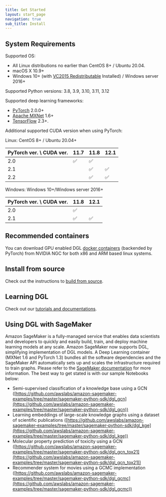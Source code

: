 ```yaml
---
title: Get Started
layout: start_page
navigation: true
sub_title: Install
---
```


System Requirements
---

Supported OS:

* All Linux distributions no earlier than CentOS 8+ / Ubuntu 20.04.
* macOS X 10.9+
* Windows 10+ (with [VC2015 Redistributable](https://www.microsoft.com/en-us/download/details.aspx?id=48145) Installed) / Windows server 2016+

Supported Python versions: 3.8, 3.9, 3.10, 3.11, 3.12

Supported deep learning frameworks:

* [PyTorch](https://pytorch.org/) 2.0.0+
* [Apache MXNet](https://mxnet.apache.org/) 1.6+
* [TensorFlow](https://tensorflow.org/) 2.3+.

Additional supported CUDA version when using PyTorch:

Linux: CentOS 8+ / Ubuntu 20.04+

PyTorch ver. \ CUDA ver. | 11.7 | 11.8 | 12.1
--   | -- | -- | --
2.0  | ✅ | ✅ |
2.1  |    | ✅ | ✅
2.2  |    | ✅ | ✅

Windows: Windows 10+/Windows server 2016+

PyTorch ver. \ CUDA ver. | 11.8 | 12.1
--   | -- | --
2.0  | ✅ |
2.1  | ✅ | ✅

Recommended containers
---

You can download GPU enabled DGL [docker containers](https://catalog.ngc.nvidia.com/orgs/nvidia/containers/dgl)
(backended by PyTorch) from NVIDIA NGC for both x86 and ARM based linux systems.

Install from source
---

Check out the instructions to [build from source](https://docs.dgl.ai/install/index.html#install-from-source).

Learning DGL
---
Check out our [tutorials and documentations](https://docs.dgl.ai/index.html#getting-started).

Using DGL with SageMaker
---

Amazon SageMaker is a fully-managed service that enables data scientists and
developers to quickly and easily build, train, and deploy machine learning
models at any scale. Amazon SageMaker now supports DGL, simplifying
implementation of DGL models. A Deep Learning container (MXNet 1.6 and PyTorch
1.3) bundles all the software dependencies and the SageMaker API automatically
sets up and scales the infrastructure required to train graphs. Please refer to
the [SageMaker documentation](https://docs.aws.amazon.com/sagemaker/latest/dg/deep-graph-libary.html) for
more information. The best way to get stated is with our sample Notebooks
below:

* Semi-supervised classification of a knowledge base using a GCN ([https://github.com/awslabs/amazon-sagemaker-examples/tree/master/sagemaker-python-sdk/dgl_gcn](https://github.com/awslabs/amazon-sagemaker-examples/tree/master/sagemaker-python-sdk/dgl_gcn))
* Learning embeddings of large-scale knowledge graphs using a dataset of scientific publications ([https://github.com/awslabs/amazon-sagemaker-examples/tree/master/sagemaker-python-sdk/dgl_kge](https://github.com/awslabs/amazon-sagemaker-examples/tree/master/sagemaker-python-sdk/dgl_kge))
* Molecular property prediction of toxicity using a GCN ([https://github.com/awslabs/amazon-sagemaker-examples/tree/master/sagemaker-python-sdk/dgl_gcn_tox21](https://github.com/awslabs/amazon-sagemaker-examples/tree/master/sagemaker-python-sdk/dgl_gcn_tox21))
* Recommender system for movies using a GCMC implementation ([https://github.com/awslabs/amazon-sagemaker-examples/tree/master/sagemaker-python-sdk/dgl_gcmc](https://github.com/awslabs/amazon-sagemaker-examples/tree/master/sagemaker-python-sdk/dgl_gcmc))
